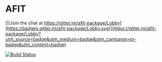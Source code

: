 # AFIT

[![Join the chat at https://gitter.im/afit-package/Lobby](https://badges.gitter.im/afit-package/Lobby.svg)](https://gitter.im/afit-package/Lobby?utm_source=badge&utm_medium=badge&utm_campaign=pr-badge&utm_content=badge)

[![Build Status](https://travis-ci.org/Auburngrads/AFIT.svg?branch=master)](https://travis-ci.org/Auburngrads/AFIT)

